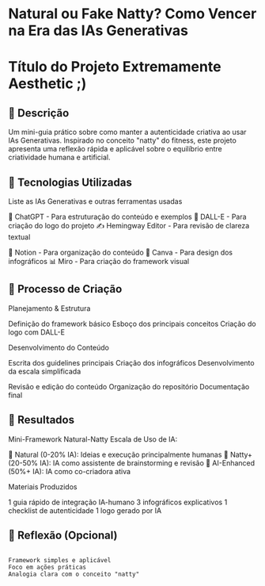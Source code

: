 # Natural ou Fake Natty? Como Vencer na Era das IAs Generativas

# Título do Projeto Extremamente Aesthetic ;)

## 📒 Descrição
Um mini-guia prático sobre como manter a autenticidade criativa ao usar IAs Generativas. Inspirado no conceito "natty" do fitness, este projeto apresenta uma reflexão rápida e aplicável sobre o equilíbrio entre criatividade humana e artificial.
## 🤖 Tecnologias Utilizadas

Liste as IAs Generativas e outras ferramentas usadas

🧠 ChatGPT - Para estruturação do conteúdo e exemplos
🎨 DALL-E - Para criação do logo do projeto
✍️ Hemingway Editor - Para revisão de clareza textual

📝 Notion - Para organização do conteúdo
🎨 Canva - Para design dos infográficos
📊 Miro - Para criação do framework visual

## 🧐 Processo de Criação
Planejamento & Estrutura

Definição do framework básico
Esboço dos principais conceitos
Criação do logo com DALL-E

Desenvolvimento do Conteúdo

Escrita dos guidelines principais
Criação dos infográficos
Desenvolvimento da escala simplificada

Revisão e edição do conteúdo
Organização do repositório
Documentação final


## 🚀 Resultados

Mini-Framework Natural-Natty
Escala de Uso de IA:

🌱 Natural (0-20% IA): Ideias e execução principalmente humanas
🌿 Natty+ (20-50% IA): IA como assistente de brainstorming e revisão
🤖 AI-Enhanced (50%+ IA): IA como co-criadora ativa

Materiais Produzidos

1 guia rápido de integração IA-humano
3 infográficos explicativos
1 checklist de autenticidade
1 logo gerado por IA

## 💭 Reflexão (Opcional)
```O Que Funcionou

Framework simples e aplicável
Foco em ações práticas
Analogia clara com o conceito "natty"


